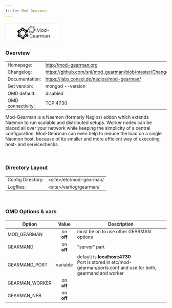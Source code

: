 ```yaml
---
title: Mod-Gearman
---
```

<style>
  thead th:empty {
    border: thin solid red !important;
    display: none;
  }
</style>
![](mod-gearman.jpeg)
### Overview

|||
|---|---|
|Homepage:|http://mod-gearman.org|
|Changelog:|https://github.com/sni/mod_gearman/blob/master/Changes|
|Documentation:|https://labs.consol.de/nagios/mod-gearman/|
|Get version:|mongod --version|
|OMD default:|disabled|
|OMD connectivity:|TCP:4730|

Mod-Gearman is a Naemon (formerly Nagios) addon which extends Naemon to run scalable and distributed setups. Worker nodes can be placed all over your network while keeping the simplicity of a central configuration. Mod-Gearman can even help to reduce the load on a single Naemon host, because of its smaller and more efficient way of executing host- and servicechecks.

&#x205F;
### Directory Layout

|||
|---|---|
|Config Directory:|&lt;site&gt;/etc/mod-gearman/|
|Logfiles:|&lt;site&gt;/var/log/gearman/|

&#x205F;

### OMD Options & vars
| Option | Value | Description |
| ------ |:-----:| ----------- |
| MOD_GEARMAN | on <br> **off** | must be on to use other GEARMAN options |
| GEARMAND | on <br> **off** | "server" part |
| GEARMAND_PORT | variable | default is **localhost:4730** <br> Port is stored in etc/mod-gearman/ports.conf and use for both, gearmand and worker|
| GEARMAN_WORKER | on <br> **off** | |
| GEARMAN_NEB | on <br> **off** | |